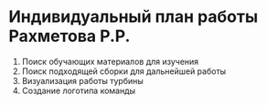 # Индивидуальный план работы Рахметова Р.Р.
1) Поиск обучающих материалов для изучения
2) Поиск подходящей сборки для дальнейшей работы
3) Визуализация работы турбины
4) Создание логотипа команды
